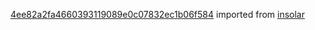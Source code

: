 [4ee82a2fa4660393119089e0c07832ec1b06f584](https://github.com/insolar/insolar/commit/4ee82a2fa4660393119089e0c07832ec1b06f584) imported from [insolar](https://github.com/insolar/insolar)
